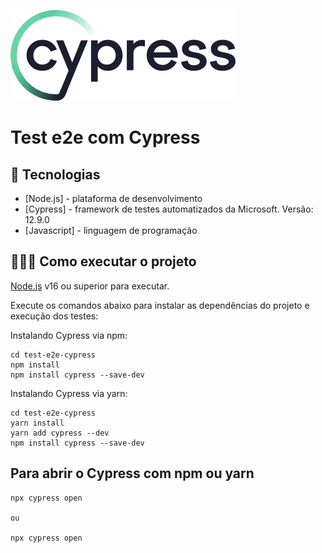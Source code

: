 
![](cypress.webp)
# Test e2e com Cypress

## 🚀 Tecnologias

- [Node.js] - plataforma de desenvolvimento
- [Cypress] - framework de testes automatizados da Microsoft. Versão: 12.9.0
- [Javascript] - linguagem de programação

## 👨🏻‍💻 Como executar o projeto

[Node.js](https://nodejs.org/) v16 ou superior para executar.

Execute os comandos abaixo para instalar as dependências do projeto e execução dos testes:

Instalando Cypress via npm:
```
cd test-e2e-cypress
npm install
npm install cypress --save-dev

```

Instalando Cypress via yarn:
```
cd test-e2e-cypress
yarn install
yarn add cypress --dev
npm install cypress --save-dev
```

## Para abrir o Cypress com npm ou yarn

```
npx cypress open

ou

npx cypress open

```


